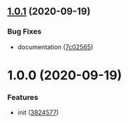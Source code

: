 ## [1.0.1](https://github.com/dword-design/nuxt-chargebee/compare/v1.0.0...v1.0.1) (2020-09-19)


### Bug Fixes

* documentation ([7c02565](https://github.com/dword-design/nuxt-chargebee/commit/7c02565c7fc327c1fa9bab90f4c3c1f32f61414c))

# 1.0.0 (2020-09-19)


### Features

* init ([3824577](https://github.com/dword-design/nuxt-chargebee/commit/382457704bc743659b6c5a983c3e7b04b382a769))
